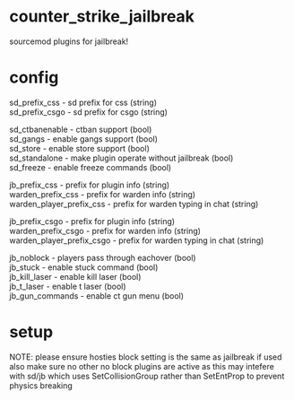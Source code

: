 # counter_strike_jailbreak
sourcemod plugins for jailbreak!


# config


sd_prefix_css - sd prefix for css (string)  
sd_prefix_csgo - sd prefix for csgo (string)  

sd_ctbanenable - ctban support (bool)  
sd_gangs - enable gangs support (bool)  
sd_store - enable store support (bool)  
sd_standalone - make plugin operate without jailbreak (bool)  
sd_freeze - enable freeze commands (bool)  



jb_prefix_css - prefix for plugin info (string)   
warden_prefix_css - prefix for warden info (string)  
warden_player_prefix_css - prefix for warden typing in chat (string)  



jb_prefix_csgo - prefix for plugin info (string)  
warden_prefix_csgo - prefix for warden info (string)  
warden_player_prefix_csgo - prefix for warden typing in chat (string)  

jb_noblock - players pass through eachover (bool)  
jb_stuck - enable stuck command (bool)  
jb_kill_laser - enable kill laser (bool)  
jb_t_laser - enable t laser (bool)  
jb_gun_commands - enable ct gun menu (bool)  



# setup
NOTE: please ensure hosties block setting is the same as jailbreak if used
also make sure no other no block plugins are active as this may intefere with sd/jb
which uses SetCollisionGroup rather than SetEntProp to prevent physics breaking